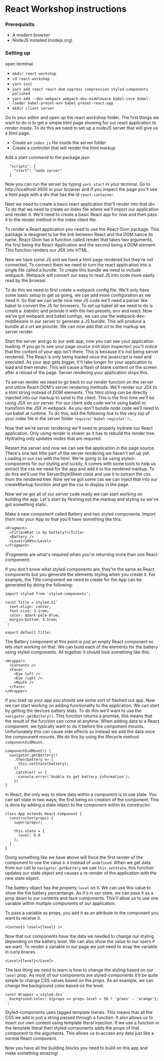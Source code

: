 # React Workshop instructions

### Prerequisits

- A modern browser
- NodeJS installed (nodejs.org)

### Setting up

open terminal

- `mkdir react-workshop`
- `cd react-workshop`
- `yarn init`
- `yarn add react react-dom express compression styled-components polished`
- `yarn add --dev webpack webpack-dev-middleware babel-core babel-loader babel-preset-env babel-preset-react-app`
- `mkdir client server`

Go to your editor and open up the react workshop folder. The first things we want to do is to get a simple html page showing for our react application to render inside. To do this we need to set up a nodeJS server that will give us a html page.

- Create an `index.js` file inside the server folder
- Create a controller that will render the html markup

Add a start command to the package.json

```
  "scripts": {
    "start": "node server"
  }
```

Now you can run the server by typing `yarn start` in your terminal. Go to http://localhost:3000 in your browser and if you inspect the page you'll see a html page with a div that has the id `react-container`.

Next we need to create a basic react application that'll render into that div. To do that we need to create an index file where we'll import our application and render it. We'll need to create a basic React app for now and then pass it to the render method in the index client file.

To render a React application you need to use the React-Dom package. This package is designed to be the link between React and the DOM hance its name. React-Dom has a function called render that takes two arguments, the first being the React Application and the second being a DOM element. This function renders our JSX into HTML.

Now we have some JS and we have a html page rendered but they're not connected. To connect them we need to turn the react application into a single file called a bundle. To create this bundle we need to include webpack. Webpack will convert our easy to read JS into code more easily read by the browser.

To do this we need to first create a webpack config file. We'll only have some basic setup to get us going, we can add more configuration as we need it. So that we can write nice new JS code we'll need a parser like babel to convert the JS for browsers. To set up babel all we need to do is create a .babelrc and provide it with the two presets; env and react. Now we've got webpack and babel configs, we can use the webpack-dev-middleware in our server to generate a JS bundle. This will produce a bundle at a url we provide. We can now add that url to the markup we server render.

Start the server and go to our web app, now you can see your application loading. If you go to see your page source (not dom inspector) you'll notice that the content of your app isn't there. This is because it's not being server rendered. The React is only being loaded once the javascript is read and executed. As your app gets bigger, it'll take longer for your application to load and then render. This will cause a flash of blank content on the screen after a reload of the page. Server rendering your application stops this.

To server render we need to go back to our render function on the server and utilize React-DOM's server rendering methods. We'll render our JSX to a html string instead of DOM elements. This html string can be directly injected into our markup to send to the client. This is the first time we'll be using JSX on our server. For our client side code we're using babel to transform the JSX in webpack. As you don't bundle node code we'll need to run babel at runtime. To do this, add the following line to the very top of your index file in the server folder `require('babel-register');`.

Now that we're server rendering we'll need to properly hydrate our React application. Only using render is slower as it has to rebuild the render tree. Hydrating only updates nodes that are required.

Restart the server and now we can see the application in the page source. There's one last little part of the server rendering we haven't set up yet. Loading in our css with the html. We're going to be using styled-components for our styling and luckily, it comes with some tools to help us extract the css we need for the app and add it to the rendered markup. To do this we'll use the ServerStyleSheet class and use it to extract the css from the rendered tree. Now we've got some css we can inject that into our createMarkup function and get the css to display in the page.

Now we've got all of our server code ready we can start working on building the app. Let's start by fleshing out the markup and styling so we've got something static.

Make a new component called Battery and two styled components. Import them into your App so that you'll have something like this:

```
<Fragment>
  <Title>What is my battery?</Title>
  <Battery />
  <Level>100%</Level>
</Fragment>
```

(Fragments are what's required when you're returning more than one React component)

If you don't know what styled-components are, they're the same as React components but you generate the elements styling when you create it. For example, the Title component we need to create for the App can be generated by doing the following:

```
import styled from 'styled-components';

const Title = styled.h1`
  text-align: center;
  font-size: 3.1rem;
  color: $dark-pale-blue;
  margin-bottom: 4.5rem;
`;

export default Title;
```

The Battery component at this point is just an empty React component so lets start working on that. We can build each of the elements for the battery using styled components. All together it should look something like this:

```
<Wrapper>
  <Contents />
  <Face>
    <Eye left />
    <Eye right />
    <Mouth />
  </Face>
</Wrapper>
```

If you load up your app you should see some sort of fleshed out app. Now we can start working on adding functionality to the application. We can start by getting the devices battery stats. To do this we'll want to use the `navigator.getBattery()`. This function returns a promise, this means that the result of the function can come at anytime. When adding data to a React component, we typically want to do it before the component mounts. Unfortunately this can cause side effects so instead we add the data once the compounent mounts. We do this by using the lifecycle method `componentDidMount`.

```
componentDidMount() {
  navigator.getBattery()
    .then(battery => {
      this.setState(battery);
    })
    .catch(err => {
      console.error('Unable to get battery information');
    })
}
```

In React, the only way to store data within a component is to use state. You can set state in two ways; the first being on creation of the component. This is done by adding a state object to the component within its constructor.

```
class App extends React.Component {
  constructor(props) {
    super(props);

    this.state = {
      level: 0.0
    };
  }
}
```

Doing something like we have above will force the first render of the component to use the value `0.0` instead of `undefined`. When we get data from our call to `navigator.getBattery` we use `this.setState`, this function updates our state object and causes a re-render of the application with the new state object.

The battery object has the property `level` on it. We can use this value to show the the battery percentange. As it's in our state, we can pass it as a prop down to our contents and face components. This'll allow us to use one variable within multiple components of our application.

To pass a variable as props, you add it as an attribute to the component you want to receive it.

```
<Contents level={level} />
```

Now that our components have the data we needed to change our styling depending on the battery level. We can also show the value to our users if we want. To render a variable in our page we just need to wrap the variable in curly braces.

```
<Level>{level}</Level>
```

The last thing we need to learn is how to change the styling based on our `level` prop. As most of our components are styled-components it'll be quite simple to change CSS values based on the props. As an example, we can change the background color based on the level.

```
const Wrapper = styled.div`
  background-color: ${props => props.level > 50 ? 'green' : 'orange'};
`;
```

Styled-components uses tagged template literals. This means that all the CSS we add is just a string passed through a function. It also allows us to insert our own content using template literal injection. If we use a function in the template literal then styled-components adds the props of that component to the arguments. This allows us to access any data just like a normal React component.

Now you have all the building blocks you need to build on this app and make something amazing!
